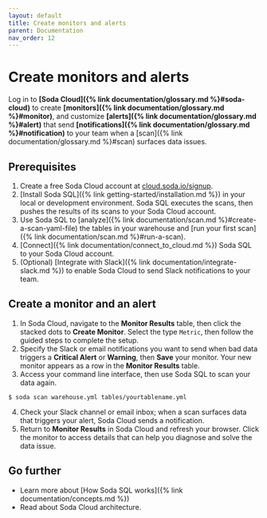 ```yaml
---
layout: default
title: Create monitors and alerts
parent: Documentation
nav_order: 12
---
```


# Create monitors and alerts

Log in to **[Soda Cloud]({% link documentation/glossary.md %}#soda-cloud)** to create **[monitors]({% link documentation/glossary.md %}#monitor)**, and customize **[alerts]({% link documentation/glossary.md %}#alert)** that send **[notifications]({% link documentation/glossary.md %}#notification)** to your team when a [scan]({% link documentation/glossary.md %}#scan) surfaces data issues.


## Prerequisites

1. Create a free Soda Cloud account at [cloud.soda.io/signup](https://cloud.soda.io/signup). 
2. [Install Soda SQL]({% link getting-started/installation.md %}) in your local or development environment. Soda SQL executes the scans, then pushes the results of its scans to your Soda Cloud account.
3. Use Soda SQL to [analyze]({% link documentation/scan.md %}#create-a-scan-yaml-file) the tables in your warehouse and [run your first scan]({% link documentation/scan.md %}#run-a-scan). 
4. [Connect]({% link documentation/connect_to_cloud.md %}) Soda SQL to your Soda Cloud account. 
5. (Optional) [Integrate with Slack]({% link documentation/integrate-slack.md %}) to enable Soda Cloud to send Slack notifications to your team. 


## Create a monitor and an alert

1. In Soda Cloud, navigate to the **Monitor Results** table, then click the stacked dots to **Create Monitor**. Select the type `Metric`, then follow the guided steps to complete the setup. 
2. Specify the Slack or email notifications you want to send when bad data triggers a **Critical Alert** or **Warning**, then **Save** your monitor. Your new monitor appears as a row in the **Monitor Results** table.
3. Access your command line interface, then use Soda SQL to scan your data again.
``` shell
$ soda scan warehouse.yml tables/yourtablename.yml
```
4. Check your Slack channel or email inbox; when a scan surfaces data that triggers your alert, Soda Cloud sends a notification.
5. Return to **Monitor Results** in Soda Cloud and refresh your browser. Click the monitor to access details that can help you diagnose and solve the data issue.


## Go further

* Learn more about [How Soda SQL works]({% link documentation/concepts.md %})
* Read about Soda Cloud architecture.